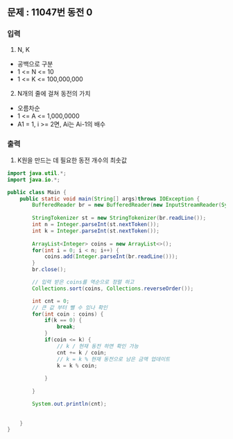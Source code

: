 ## 문제 : 11047번 동전 0 

### 입력 
1. N, K
- 공백으로 구분
- 1 <= N <= 10
- 1 <= K <= 100,000,000
2. N개의 줄에 걸쳐 동전의 가치 
- 오름차순 
- 1 <= A <= 1,000,0000
- A1 = 1, i >= 2면, Ai는 Ai-1의 배수 

### 출력 
1. K원을 만드는 데 필요한 동전 개수의 최솟값 

```java
import java.util.*;
import java.io.*;

public class Main {
    public static void main(String[] args)throws IOException {
        BufferedReader br = new BufferedReader(new InputStreamReader(System.in));
        
        StringTokenizer st = new StringTokenizer(br.readLine()); 
        int n = Integer.parseInt(st.nextToken());
        int k = Integer.parseInt(st.nextToken());
        
        ArrayList<Integer> coins = new ArrayList<>();
        for(int i = 0; i < n; i++) {
            coins.add(Integer.parseInt(br.readLine()));
        }
        br.close();

        // 입력 받은 coins를 역순으로 정렬 하고 
        Collections.sort(coins, Collections.reverseOrder());

        int cnt = 0;
        // 큰 값 부터 뺄 수 있나 확인
        for(int coin : coins) {
            if(k == 0) {
                break;
            }
            if(coin <= k) {
                // k / 현재 동전 하면 확인 가능 
                cnt += k / coin;
                // k = k % 현재 동전으로 남은 금액 업데이트 
                k = k % coin; 
                
            }
            
        }

        System.out.println(cnt);
        
        
    }
}
```